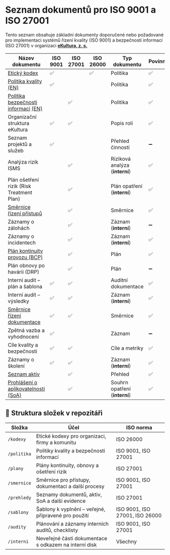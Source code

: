 # Seznam dokumentů pro ISO 9001 a ISO 27001

Tento seznam obsahuje základní dokumenty doporučené nebo požadované pro implementaci systémů řízení kvality (ISO 9001) a bezpečnosti informací (ISO 27001) v organizaci **[eKultura, z. s.](https://ekultura.eu)**

| Název dokumentu | ISO 9001 | ISO 27001 | ISO 26000 | Typ dokumentu | Povinný |
|------------------|--------|--------|--------|----------------|------|
| [Etický kodex](/kodexy/eticky-kodex.md) | ✅ |  | ✅ | Politika | ✅ |
| [Politika kvality](/politika/politika-kvality.md) [(EN)](politika/en/quality-policy.md) | ✅ |  |  | Politika | ✅ |
| [Politika bezpečnosti informací](/politika/politika-bezpecnosti-informaci.md) [(EN)](/politika/en/information-security-policy.md) |  | ✅  | | Politika | ✅ |
| Organizační struktura eKultura | ✅ | ✅  | | Popis rolí | ✅ |
| Seznam projektů a služeb | ✅ |   | | Přehled činností | ➖ |
| Analýza rizik ISMS |  | ✅  | | Riziková analýza (**interní**) | ✅ |
| Plán ošetření rizik (Risk Treatment Plan) |  | ✅  | | Plán opatření (**interní**)| ✅ |
|[Směrnice řízení přístupů](/smernice/smernice-rizeni-pristupu.md) |  | ✅  | | Směrnice | ✅ |
| Záznamy o zálohách |  | ✅  | | Záznam (**interní**) | ➖ |
| Záznamy o incidentech |  | ✅  | | Záznam (**interní**) | ✅ |
| [Plán kontinuity provozu (BCP)](/plany/plan-kontinuity-provozu-bcp.md) |  | ✅  | | Plán | ✅ |
| Plán obnovy po havárii (DRP) |  | ✅  | | Plán | ➖ |
| Interní audit – plán a šablona | ✅ | ✅  | | Auditní dokumentace | ✅ |
| Interní audit – výsledky | ✅ | ✅  | | Záznam (**interní**) | ✅ |
| [Směrnice řízení dokumentace](smernice/smernice-rizeni-dokumentace.md) | ✅ | ✅  | | Směrnice | ✅ |
| Zpětná vazba a vyhodnocení | ✅ |   | | Záznam | ➖ |
| Cíle kvality a bezpečnosti | ✅ | ✅  | | Cíle a metriky | ✅ |
| Záznamy o školení | ✅ | ✅  | | Záznam (**interní**) | ✅ |
| [Seznam aktiv](seznam-aktiv.md) |  | ✅  | | Přehled | ✅ |
| [Prohlášení o aplikovatelnosti (SoA)](prohlaseni-o-aplikovatelnosti-soa.md) |  | ✅  | | Souhrn opatření (**interní**) | ✅ |


## 📂 Struktura složek v repozitáři

| Složka | Účel | ISO norma |
|--------|------|-----------|
| `/kodexy` | Etické kodexy pro organizaci, firmy a komunitu | ISO 26000 |
| `/politika` | Politiky kvality a bezpečnosti informací | ISO 9001, ISO 27001 |
| `/plany` | Plány kontinuity, obnovy a ošetření rizik | ISO 27001 |
| `/smernice` | Směrnice pro přístupy, dokumentaci a další procesy | ISO 9001, ISO 27001 |
| `/prehledy` | Seznamy dokumentů, aktiv, SoA a další evidence | ISO 27001 |
| `/sablony` | Šablony k vyplnění – veřejné, připravené pro použití | ISO 9001, ISO 27001, ISO 26000 |
| `/audity` | Plánování a záznamy interních auditů, checklisty | ISO 9001, ISO 27001 |
| `/interni` | Neveřejné části dokumentace s odkazem na interní disk | Všechny |

